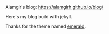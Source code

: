 Alamgir's blog: https://alamgirh.github.io/blog/

Here's my blog build with jekyll.

Thanks for the theme named [emerald](https://github.com/KingFelix/emerald).
